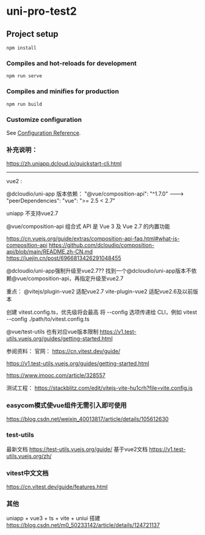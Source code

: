 # uni-pro-test2

## Project setup
```
npm install
```

### Compiles and hot-reloads for development
```
npm run serve
```

### Compiles and minifies for production
```
npm run build
```

### Customize configuration
See [Configuration Reference](https://cli.vuejs.org/config/).



### 补充说明：

https://zh.uniapp.dcloud.io/quickstart-cli.html

----------------------------------


vue2 :

@dcloudio/uni-app  版本依赖： "@vue/composition-api": "^1.7.0"  --->   "peerDependencies":  "vue": ">= 2.5 < 2.7"

uniapp 不支持vue2.7


@vue/composition-api  组合式 API 是 Vue 3 及 Vue 2.7 的内置功能

https://cn.vuejs.org/guide/extras/composition-api-faq.html#what-is-composition-api
https://github.com/dcloudio/composition-api/blob/main/README.zh-CN.md
https://juejin.cn/post/6966813426291048455


@dcloudio/uni-app强制升级至vue2.7??
找到一个@dcloudio/uni-app版本不依赖@vue/composition-api，再指定升级至vue2.7


重点：
@vitejs/plugin-vue2  适配vue2.7
vite-plugin-vue2  适配vue2.6及以前版本



创建 vitest.config.ts，优先级将会最高
将 --config 选项传递给 CLI，例如 vitest --config ./path/to/vitest.config.ts


@vue/test-utils 也有对应vue版本限制
https://v1.test-utils.vuejs.org/guides/getting-started.html


参阅资料：
官网：
https://cn.vitest.dev/guide/

https://v1.test-utils.vuejs.org/guides/getting-started.html

https://www.imooc.com/article/328557

测试工程：
https://stackblitz.com/edit/vitejs-vite-hu1crh?file=vite.config.js


### easycom模式使vue组件无需引入即可使用
https://blog.csdn.net/weixin_40013817/article/details/105612630



### test-utils
最新文档
https://test-utils.vuejs.org/guide/
基于vue2文档
https://v1.test-utils.vuejs.org/zh/


### vitest中文文档
https://cn.vitest.dev/guide/features.html



### 其他
uniapp + vue3 + ts + vite + uniui 搭建
https://blog.csdn.net/m0_50233142/article/details/124721137



